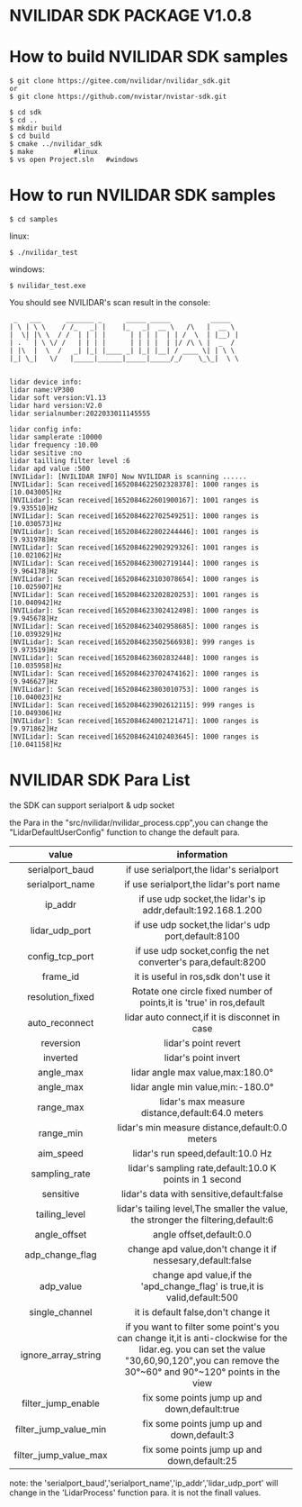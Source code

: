 NVILIDAR SDK PACKAGE V1.0.8
=====================================================================

How to build NVILIDAR SDK samples
=====================================================================
    $ git clone https://gitee.com/nvilidar/nvilidar_sdk.git       
	or
	$ git clone https://github.com/nvistar/nvistar-sdk.git

    $ cd sdk
    $ cd ..
    $ mkdir build
    $ cd build
    $ cmake ../nvilidar_sdk
    $ make			#linux
    $ vs open Project.sln	#windows
    
How to run NVILIDAR SDK samples
=====================================================================
    $ cd samples

linux:

	$ ./nvilidar_test

windows:

	$ nvilidar_test.exe

You should see NVILIDAR's scan result in the console:

     _   ___      _______ _      _____ _____          _____ 
	| \ | \ \    / /_   _| |    |_   _|  __ \   /\   |  __ \
	|  \| |\ \  / /  | | | |      | | | |  | | /  \  | |__) |
	| . ` | \ \/ /   | | | |      | | | |  | |/ /\ \ |  _  / 
	| |\  |  \  /   _| |_| |____ _| |_| |__| / ____ \| | \ \
	|_| \_|   \/   |_____|______|_____|_____/_/    \_\_|  \ \


	lidar device info:
	lidar name:VP300
	lidar soft version:V1.13
	lidar hard version:V2.0
	lidar serialnumber:2022033011145555

	lidar config info:
	lidar samplerate :10000
	lidar frequency :10.00
	lidar sesitive :no
	lidar tailling filter level :6
	lidar apd value :500
	[NVILidar]: [NVILIDAR INFO] Now NVILIDAR is scanning ......
	[NVILidar]: Scan received[1652084622502328378]: 1000 ranges is [10.043005]Hz
	[NVILidar]: Scan received[1652084622601900167]: 1001 ranges is [9.935510]Hz
	[NVILidar]: Scan received[1652084622702549251]: 1000 ranges is [10.030573]Hz
	[NVILidar]: Scan received[1652084622802244446]: 1001 ranges is [9.931978]Hz
	[NVILidar]: Scan received[1652084622902929326]: 1001 ranges is [10.021062]Hz
	[NVILidar]: Scan received[1652084623002719144]: 1000 ranges is [9.964178]Hz
	[NVILidar]: Scan received[1652084623103078654]: 1000 ranges is [10.025907]Hz
	[NVILidar]: Scan received[1652084623202820253]: 1001 ranges is [10.040942]Hz
	[NVILidar]: Scan received[1652084623302412498]: 1000 ranges is [9.945678]Hz
	[NVILidar]: Scan received[1652084623402958685]: 1000 ranges is [10.039329]Hz
	[NVILidar]: Scan received[1652084623502566938]: 999 ranges is [9.973519]Hz
	[NVILidar]: Scan received[1652084623602832448]: 1000 ranges is [10.035958]Hz
	[NVILidar]: Scan received[1652084623702474162]: 1000 ranges is [9.946627]Hz
	[NVILidar]: Scan received[1652084623803010753]: 1000 ranges is [10.040023]Hz
	[NVILidar]: Scan received[1652084623902612115]: 999 ranges is [10.049306]Hz
	[NVILidar]: Scan received[1652084624002121471]: 1000 ranges is [9.971862]Hz
	[NVILidar]: Scan received[1652084624102403645]: 1000 ranges is [10.041158]Hz


NVILIDAR SDK Para List
=====================================================================
the SDK can support serialport & udp socket

the Para in the "src/nvilidar/nvilidar_process.cpp",you can change the "LidarDefaultUserConfig" function to change the default para.

|  value   |  information  |
|  :----:    | :----:  |
| serialport_baud  | if use serialport,the lidar's serialport |
| serialport_name  | if use serialport,the lidar's port name |
| ip_addr  | if use udp socket,the lidar's ip addr,default:192.168.1.200 |
| lidar_udp_port  | if use udp socket,the lidar's udp port,default:8100 |
| config_tcp_port  | if use udp socket,config the net converter's para,default:8200 |
| frame_id  | it is useful in ros,sdk don't use it |
| resolution_fixed  | Rotate one circle fixed number of points,it is 'true' in ros,default |
| auto_reconnect  | lidar auto connect,if it is disconnet in case |
| reversion  | lidar's point revert|
| inverted  | lidar's point invert|
| angle_max  | lidar angle max value,max:180.0°|
| angle_max  | lidar angle min value,min:-180.0°|
| range_max  | lidar's max measure distance,default:64.0 meters|
| range_min  | lidar's min measure distance,default:0.0 meters|
| aim_speed  | lidar's run speed,default:10.0 Hz|
| sampling_rate  | lidar's sampling rate,default:10.0 K points in 1 second|
| sensitive  | lidar's data with sensitive,default:false|
| tailing_level  | lidar's tailing level,The smaller the value, the stronger the filtering,default:6|
| angle_offset  | angle offset,default:0.0|
| adp_change_flag  | change apd value,don't change it if nessesary,default:false|
| adp_value  | change apd value,if the 'apd_change_flag' is true,it is valid,default:500|
| single_channel  | it is default false,don't change it|
| ignore_array_string  | if you want to filter some point's you can change it,it is anti-clockwise for the lidar.eg. you can set the value "30,60,90,120",you can remove the 30°~60° and 90°~120° points in the view|
| filter_jump_enable| fix some points jump up and down,default:true|
| filter_jump_value_min| fix some points jump up and down,default:3|
| filter_jump_value_max| fix some points jump up and down,default:25|


note: the 'serialport_baud','serialport_name','ip_addr','lidar_udp_port' will change in the 'LidarProcess' function para. it is not the finall values.